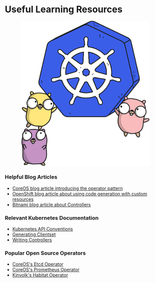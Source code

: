 # Useful Learning Resources

<p align="center">
  <img src="./images/gophers/kubernetes_logo.png" width="400">
</p>

### Helpful Blog Articles

- [CoreOS blog article introducing the operator pattern](https://coreos.com/blog/introducing-operators.html)
- [OpenShift blog article about using code generation with custom resources](https://blog.openshift.com/kubernetes-deep-dive-code-generation-customresources/)
- [Bitnami blog article about Controllers](https://engineering.bitnami.com/articles/a-deep-dive-into-kubernetes-controllers.html)

### Relevant Kubernetes Documentation

- [Kubernetes API Conventions](https://github.com/kubernetes/community/blob/master/contributors/devel/api-conventions.md)
- [Generating Clientset](https://github.com/kubernetes/community/blob/master/contributors/devel/generating-clientset.md)
- [Writing Controllers](https://github.com/kubernetes/community/blob/master/contributors/devel/controllers.md)

### Popular Open Source Operators

- [CoreOS's Etcd Operator](https://github.com/coreos/etcd-operator)
- [CoreOS's Prometheus Operator](https://github.com/coreos/prometheus-operator)
- [Kinvolk's Habitat Operator](https://github.com/kinvolk/habitat-operator)
